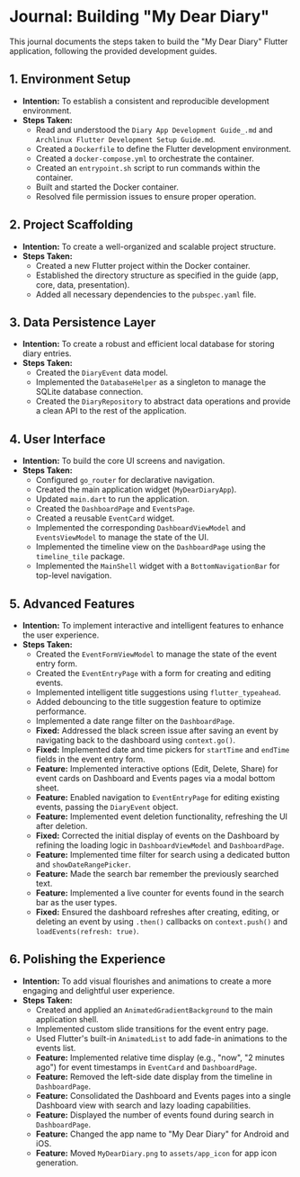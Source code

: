 # Journal: Building "My Dear Diary"

This journal documents the steps taken to build the "My Dear Diary" Flutter application, following the provided development guides.

## 1. Environment Setup

*   **Intention:** To establish a consistent and reproducible development environment.
*   **Steps Taken:**
    *   Read and understood the `Diary App Development Guide_.md` and `Archlinux Flutter Development Setup Guide.md`.
    *   Created a `Dockerfile` to define the Flutter development environment.
    *   Created a `docker-compose.yml` to orchestrate the container.
    *   Created an `entrypoint.sh` script to run commands within the container.
    *   Built and started the Docker container.
    *   Resolved file permission issues to ensure proper operation.

## 2. Project Scaffolding

*   **Intention:** To create a well-organized and scalable project structure.
*   **Steps Taken:**
    *   Created a new Flutter project within the Docker container.
    *   Established the directory structure as specified in the guide (app, core, data, presentation).
    *   Added all necessary dependencies to the `pubspec.yaml` file.

## 3. Data Persistence Layer

*   **Intention:** To create a robust and efficient local database for storing diary entries.
*   **Steps Taken:**
    *   Created the `DiaryEvent` data model.
    *   Implemented the `DatabaseHelper` as a singleton to manage the SQLite database connection.
    *   Created the `DiaryRepository` to abstract data operations and provide a clean API to the rest of the application.

## 4. User Interface

*   **Intention:** To build the core UI screens and navigation.
*   **Steps Taken:**
    *   Configured `go_router` for declarative navigation.
    *   Created the main application widget (`MyDearDiaryApp`).
    *   Updated `main.dart` to run the application.
    *   Created the `DashboardPage` and `EventsPage`.
    *   Created a reusable `EventCard` widget.
    *   Implemented the corresponding `DashboardViewModel` and `EventsViewModel` to manage the state of the UI.
    *   Implemented the timeline view on the `DashboardPage` using the `timeline_tile` package.
    *   Implemented the `MainShell` widget with a `BottomNavigationBar` for top-level navigation.

## 5. Advanced Features

*   **Intention:** To implement interactive and intelligent features to enhance the user experience.
*   **Steps Taken:**
    *   Created the `EventFormViewModel` to manage the state of the event entry form.
    *   Created the `EventEntryPage` with a form for creating and editing events.
    *   Implemented intelligent title suggestions using `flutter_typeahead`.
    *   Added debouncing to the title suggestion feature to optimize performance.
    *   Implemented a date range filter on the `DashboardPage`.
    *   **Fixed:** Addressed the black screen issue after saving an event by navigating back to the dashboard using `context.go()`.
    *   **Fixed:** Implemented date and time pickers for `startTime` and `endTime` fields in the event entry form.
    *   **Feature:** Implemented interactive options (Edit, Delete, Share) for event cards on Dashboard and Events pages via a modal bottom sheet.
    *   **Feature:** Enabled navigation to `EventEntryPage` for editing existing events, passing the `DiaryEvent` object.
    *   **Feature:** Implemented event deletion functionality, refreshing the UI after deletion.
    *   **Fixed:** Corrected the initial display of events on the Dashboard by refining the loading logic in `DashboardViewModel` and `DashboardPage`.
    *   **Feature:** Implemented time filter for search using a dedicated button and `showDateRangePicker`.
    *   **Feature:** Made the search bar remember the previously searched text.
    *   **Feature:** Implemented a live counter for events found in the search bar as the user types.
    *   **Fixed:** Ensured the dashboard refreshes after creating, editing, or deleting an event by using `.then()` callbacks on `context.push()` and `loadEvents(refresh: true)`.

## 6. Polishing the Experience

*   **Intention:** To add visual flourishes and animations to create a more engaging and delightful user experience.
*   **Steps Taken:**
    *   Created and applied an `AnimatedGradientBackground` to the main application shell.
    *   Implemented custom slide transitions for the event entry page.
    *   Used Flutter's built-in `AnimatedList` to add fade-in animations to the events list.
    *   **Feature:** Implemented relative time display (e.g., "now", "2 minutes ago") for event timestamps in `EventCard` and `DashboardPage`.
    *   **Feature:** Removed the left-side date display from the timeline in `DashboardPage`.
    *   **Feature:** Consolidated the Dashboard and Events pages into a single Dashboard view with search and lazy loading capabilities.
    *   **Feature:** Displayed the number of events found during search in `DashboardPage`.
    *   **Feature:** Changed the app name to "My Dear Diary" for Android and iOS.
    *   **Feature:** Moved `MyDearDiary.png` to `assets/app_icon` for app icon generation.